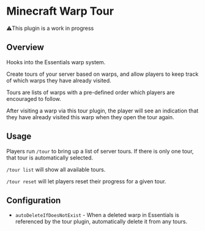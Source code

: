# Minecraft Warp Tour
⚠️This plugin is a work in progress

## Overview
Hooks into the Essentials warp system.

Create tours of your server based on warps, and allow players to keep track of which warps they have already visited.

Tours are lists of warps with a pre-defined order which players are encouraged to follow.

After visiting a warp via this tour plugin, the player will see an indication that they have already visited this warp when they open the tour again.

## Usage
Players run `/tour` to bring up a list of server tours. If there is only one tour, that tour is automatically selected.

`/tour list` will show all available tours.

`/tour reset` will let players reset their progress for a given tour.

## Configuration
- `autoDeleteIfDoesNotExist` - When a deleted warp in Essentials is referenced by the tour plugin, automatically delete it from any tours.
